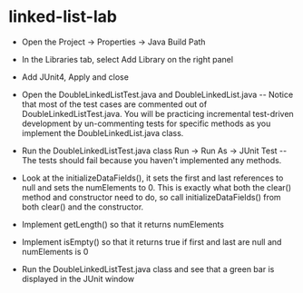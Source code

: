 # linked-list-lab

 - Open the Project -> Properties -> Java Build Path 
 - In the Libraries tab, select Add Library on the right panel 
 - Add JUnit4, Apply and close
 - Open the DoubleLinkedListTest.java and DoubleLinkedList.java
 -- Notice that most of the test cases are commented out of DoubleLinkedListTest.java. You will be practicing incremental test-driven development by un-commenting tests for specific methods as you implement the DoubleLinkedList.java class.
 - Run the DoubleLinkedListTest.java class Run -> Run As -> JUnit Test
 -- The tests should fail because you haven't implemented any methods.
 
 - Look at the initializeDataFields(), it sets the first and last references to null and sets the numElements to 0. This is exactly what both the clear() method and constructor need to do, so call initializeDataFields() from both clear() and the constructor.
 - Implement getLength() so that it returns numElements 
 - Implement isEmpty() so that it returns true if first and last are null and numElements is 0
 - Run the DoubleLinkedListTest.java class and see that a green bar is displayed in the JUnit window
